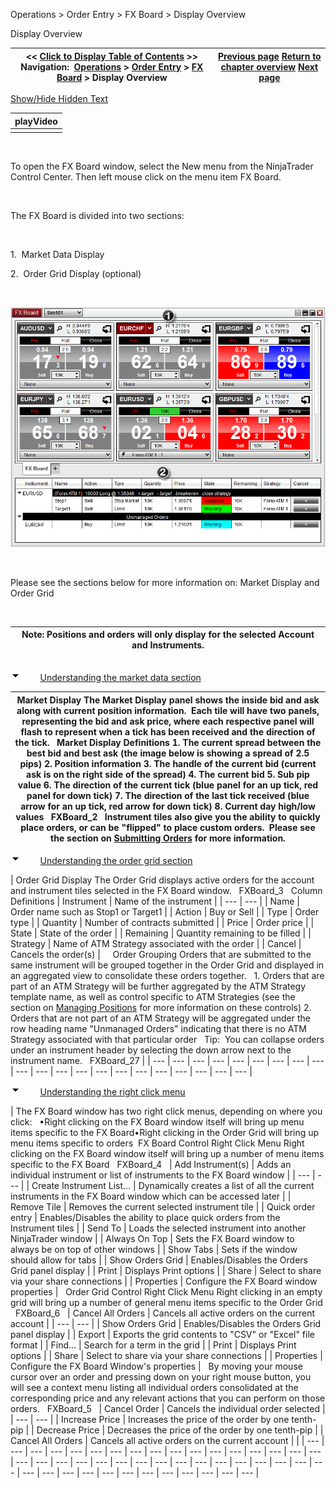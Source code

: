 ﻿


Operations \> Order Entry \> FX Board \> Display Overview






















Display Overview







| \<\< [Click to Display Table of Contents](display_overview_fx_board.md) \>\> **Navigation:**     [Operations](operations-1.md) \> [Order Entry](order_entry-1.md) \> [FX Board](fx_board-1.md) \> Display Overview | [Previous page](fx_board-1.md) [Return to chapter overview](fx_board-1.md) [Next page](working_with_instrument_tiles_fx_board-1.md) |
| --- | --- |




[Show/Hide Hidden Text](javascript:HMToggleExpandAll(!HMAnyToggleOpen()) "Click to open/close expanding sections")











| playVideo |
| --- |
|  |



 


To open the FX Board window, select the New menu from the NinjaTrader Control Center. Then left mouse click on the menu item FX Board.


 


The FX Board is divided into two sections:


 


1\.  Market Data Display


2\.  Order Grid Display (optional)


 


![FXBoard_1](fxboard_1.png)


   

Please see the sections below for more information on: Market Display and Order Grid


 




| Note: Positions and orders will only display for the selected Account and Instruments. |
| --- |



## 


![tog_minus](tog_minus-1.gif)        [Understanding the market data section](javascript:HMToggle('toggle','UnderstandingTheMarketDataSection','UnderstandingTheMarketDataSection_ICON'))




| Market Display The Market Display panel shows the inside bid and ask along with current position information.  Each tile will have two panels, representing the bid and ask price, where each respective panel will flash to represent when a tick has been received and the direction of the tick.   Market Display Definitions 1\. The current spread between the best bid and best ask (the image below is showing a spread of 2\.5 pips) 2\. Position information 3\. The handle of the current bid (current ask is on the right side of the spread) 4\. The current bid 5\. Sub pip value 6\. The direction of the current tick (blue panel for an up tick, red panel for down tick) 7\. The direction of the last tick received (blue arrow for an up tick, red arrow for down tick) 8\. Current day high/low values   FXBoard_2   Instrument tiles also give you the ability to quickly place orders, or can be "flipped" to place custom orders.  Please see the section on [Submitting Orders](submitting_orders_fx_board-1.md) for more information. |
| --- |



![tog_minus](tog_minus-1.gif)        [Understanding the order grid section](javascript:HMToggle('toggle','UnderstandingTheOrderGridSection','UnderstandingTheOrderGridSection_ICON'))




| Order Grid Display The Order Grid displays active orders for the account and instrument tiles selected in the FX Board window.   FXBoard_3   Column Definitions   | Instrument | Name of the instrument | | --- | --- | | Name | Order name such as Stop1 or Target1 | | Action | Buy or Sell | | Type | Order type | | Quantity | Number of contracts submitted | | Price | Order price | | State | State of the order | | Remaining | Quantity remaining to be filled | | Strategy | Name of ATM Strategy associated with the order | | Cancel | Cancels the order(s) |        Order Grouping Orders that are submitted to the same instrument will be grouped together in the Order Grid and displayed in an aggregated view to consolidate these orders together.   1\. Orders that are part of an ATM Strategy will be further aggregated by the ATM Strategy template name, as well as control specific to ATM Strategies (see the section on [Managing Positions](managing_positions_fx_board-1.md) for more information on these controls) 2\. Orders that are not part of an ATM Strategy will be aggregated under the row heading name "Unmanaged Orders" indicating that there is no ATM Strategy associated with that particular order   Tip:  You can collapse orders under an instrument header by selecting the down arrow next to the instrument name.   FXBoard_27 |
| --- | --- | --- | --- | --- | --- | --- | --- | --- | --- | --- | --- | --- | --- | --- | --- | --- | --- | --- | --- | --- |



![tog_minus](tog_minus-1.gif)        [Understanding the right click menu](javascript:HMToggle('toggle','UnderstandingTheRightClickMenu','UnderstandingTheRightClickMenu_ICON'))




| The FX Board window has two right click menus, depending on where you click:   •Right clicking on the FX Board window itself will bring up menu items specific to the FX Board•Right clicking in the Order Grid will bring up menu items specific to orders   FX Board Control Right Click Menu Right clicking on the FX Board window itself will bring up a number of menu items specific to the FX Board    FXBoard_4     | Add Instrument(s) | Adds an individual instrument or list of instruments to the FX Board window | | --- | --- | | Create Instrument List... | Dynamically creates a list of all the current instruments in the FX Board window which can be accessed later | | Remove Tile | Removes the current selected instrument tile | | Quick order entry | Enables/Disables the ability to place quick orders from the Instrument tiles | | Send To | Loads the selected instrument into another NinjaTrader window | | Always On Top | Sets the FX Board window to always be on top of other windows | | Show Tabs | Sets if the window should allow for tabs | | Show Orders Grid | Enables/Disables the Orders Grid panel display | | Print | Displays Print options | | Share | Select to share via your share connections | | Properties | Configure the FX Board window properties |      Order Grid Control Right Click Menu Right clicking in an empty grid will bring up a number of general menu items specific to the Order Grid   FXBoard_6     | Cancel All Orders | Cancels all active orders on the current account | | --- | --- | | Show Orders Grid | Enables/Disables the Orders Grid panel display | | Export | Exports the grid contents to "CSV" or "Excel" file format | | Find... | Search for a term in the grid | | Print | Displays Print options | | Share | Select to share via your share connections | | Properties | Configure the FX Board Window's properties |      By moving your mouse cursor over an order and pressing down on your right mouse button, you will see a context menu listing all individual orders consolidated at the corresponding price and any relevant actions that you can perform on those orders.    FXBoard_5     | Cancel Order | Cancels the individual order selected | | --- | --- | | Increase Price | Increases the price of the order by one tenth\-pip | | Decrease Price | Decreases the price of the order by one tenth\-pip | | Cancel All Orders | Cancels all active orders on the current account | |
| --- | --- | --- | --- | --- | --- | --- | --- | --- | --- | --- | --- | --- | --- | --- | --- | --- | --- | --- | --- | --- | --- | --- | --- | --- | --- | --- | --- | --- | --- | --- | --- | --- | --- | --- | --- | --- | --- | --- | --- | --- | --- | --- | --- | --- |











